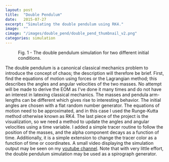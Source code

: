 ```yaml
---
layout: post
title:  "Double Pendulum"
date:   2015-07-27
excerpt: "Simulating the double pendulum using RK4."
image:  ""
cimage: "/images/double_pend/double_pend_thumbnail_v2.png"
categories: simulation
---
```


<figure>
<img src="{{ "/images/double_pend/double_pend_v3.png" | absolute_url }}" alt="" />
<figcaption>
Fig. 1 - The double pendulum simulation for two different initial conditions.
</figcaption>
</figure>

<p>
The double pendulum is a canonical classical mechanics problem to introduce
the concept of chaos; the description will therefore be brief.
First, find the equations of motion using forces or
the Lagrangian method; this describes the angles and angular velocities of the two masses.
No attempt will be made to derive the EOM as I've done it many times and do not have
an interest in latexing classical mechanics.
The masses and pendula arm-lengths can be different which gives rise to interesting behavior.
The initial angles are chosen with a flat random number generator.
The equations of motion need to be approximated, and in this case I used the Runge-Kutta method
otherwise known as RK4. The last piece of the project is the visualization, so we need
a method to update the angles and angular velocities using a time variable. I added a simple
tracer routine to follow the position of the masses, and the alpha component
decays as a function of time. Additionally, it is a simple extension to change
the tracer color as a function of time or coordinates.
A small video displaying
the simulation output may be seen on my
<a href="https://youtu.be/CuhPbDQs3eY">youtube channel</a>. Note that with very little
effort, the double pendulum simulation may be used as a spirograph generator.
</p>
